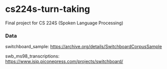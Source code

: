 # cs224s-turn-taking
Final project for CS 224S (Spoken Language Processing)

### Data

switchboard_sample: https://archive.org/details/SwitchboardCorpusSample

swb_ms98_transcriptions: https://www.isip.piconepress.com/projects/switchboard/
